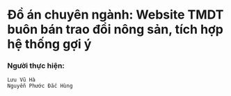# Đồ án chuyên ngành: Website TMDT buôn bán trao đổi nông sản, tích hợp hệ thống gợi ý

### Người thực hiện:
    Lưu Vũ Hà
    Nguyễn Phước Đắc Hùng